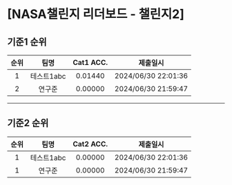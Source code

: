 # [NASA챌린지 리더보드 - 챌린지2]
## 기준1 순위
| 순위 | 팀명 | Cat1 ACC. | 제출일시 |
|:----:|:----:|:-----:|:----:|
| 1 | 테스트1abc | 0.01440 | 2024/06/30 22:01:36 |
| 2 | 연구준 | 0.00000 | 2024/06/30 21:59:47 |
___
## 기준2 순위
| 순위 | 팀명 | Cat2 ACC. | 제출일시 |
|:----:|:----:|:-----:|:----:|
| 1 | 테스트1abc | 0.00000 | 2024/06/30 22:01:36 |
| 1 | 연구준 | 0.00000 | 2024/06/30 21:59:47 |
